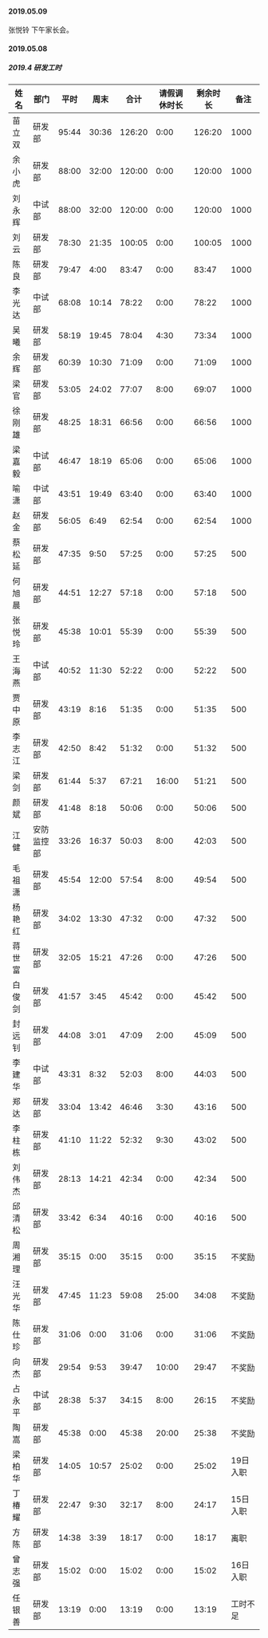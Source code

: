 
#### 2019.05.09
张悦铃 下午家长会。

#### 2019.05.08

##### 2019.4 研发工时

姓名|部门|平时|周末|合计|请假调休时长|剩余时长|备注
--|---|---|---|---|---|---|---
苗立双|研发部|95:44|30:36|126:20|0:00|126:20|1000
余小虎|研发部|88:00|32:00|120:00|0:00|120:00|1000
刘永辉|中试部|88:00|32:00|120:00|0:00|120:00|1000
刘云|研发部|78:30|21:35|100:05|0:00|100:05|1000
陈良|研发部|79:47|4:00|83:47|0:00|83:47|1000
李光达|中试部|68:08|10:14|78:22|0:00|78:22|1000
吴曦|研发部|58:19|19:45|78:04|4:30|73:34|1000
余辉|研发部|60:39|10:30|71:09|0:00|71:09|1000
梁官|研发部|53:05|24:02|77:07|8:00|69:07|1000
徐刚雄|研发部|48:25|18:31|66:56|0:00|66:56|1000
梁嘉毅|中试部|46:47|18:19|65:06|0:00|65:06|1000
喻潇|中试部|43:51|19:49|63:40|0:00|63:40|1000
赵金|研发部|56:05|6:49|62:54|0:00|62:54|1000
蔡松延|研发部|47:35|9:50|57:25|0:00|57:25|500
何旭晨|研发部|44:51|12:27|57:18|0:00|57:18|500
张悦玲|研发部|45:38|10:01|55:39|0:00|55:39|500
王海燕|中试部|40:52|11:30|52:22|0:00|52:22|500
贾中原|研发部|43:19|8:16|51:35|0:00|51:35|500
李志江|研发部|42:50|8:42|51:32|0:00|51:32|500
梁剑|研发部|61:44|5:37|67:21|16:00|51:21|500
颜斌|研发部|41:48|8:18|50:06|0:00|50:06|500
江健|安防监控部|33:26|16:37|50:03|8:00|42:03|500
毛祖潇|研发部|45:54|12:00|57:54|8:00|49:54|500
杨艳红|研发部|34:02|13:30|47:32|0:00|47:32|500
蒋世富|研发部|32:05|15:21|47:26|0:00|47:26|500
白俊剑|研发部|41:57|3:45|45:42|0:00|45:42|500
封远钊|研发部|44:08|3:01|47:09|2:00|45:09|500
李建华|中试部|43:31|8:32|52:03|8:00|44:03|500
郑达|研发部|33:04|13:42|46:46|3:30|43:16|500
李柱栋|研发部|41:10|11:22|52:32|9:30|43:02|500
刘伟杰|研发部|28:13|14:21|42:34|0:00|42:34|500
邱清松|研发部|33:42|6:34|40:16|0:00|40:16|500
周湘理|研发部|35:15|0:00|35:15|0:00|35:15|不奖励
汪光华|研发部|47:45|11:23|59:08|25:00|34:08|不奖励
陈仕珍|研发部|31:06|0:00|31:06|0:00|31:06|不奖励
向杰|研发部|29:54|9:53|39:47|10:00|29:47|不奖励
占永平|中试部|28:38|5:37|34:15|8:00|26:15|不奖励
陶嵩|研发部|45:38|0:00|45:38|20:00|25:38|不奖励
梁柏华|研发部|14:05|10:57|25:02|0:00|25:02|19日入职
丁椿耀|研发部|22:47|9:30|32:17|8:00|24:17|15日入职
方陈|研发部|14:38|3:39|18:17|0:00|18:17|离职
曾志强|研发部|15:02|0:00|15:02|0:00|15:02|16日入职
任银善|研发部|13:19|0:00|13:19|0:00|13:19|工时不足

